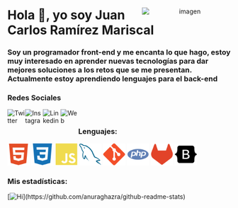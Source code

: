 <div id="header" align="center">
  <img align="right" src="https://img.freepik.com/vector-gratis/desarrolladores-web-dibujados-mano_23-2148819604.jpg?w=740&t=st=1669073852~exp=1669074452~hmac=402abffe8aed28c115771ed3635bb06f1a3d95d9b27350ed9f93b00f6756e0f8" width="200" alt="imagen" />
  <h1 align="left">Hola 👋, yo soy Juan Carlos Ramírez Mariscal</h1>
  <h3 align="left">Soy un programador front-end y me encanta lo que hago, estoy muy interesado en aprender nuevas tecnologías para dar mejores soluciones a los retos que se me presentan. Actualmente estoy aprendiendo lenguajes para el back-end</h3>
</div>
<div id="badges" align="left">
  <h3>Redes Sociales</h3>
  <a href="https://twitter.com/jc_zmar" targer="_blank">
    <img align="left" src="https://cdn-icons-png.flaticon.com/512/733/733579.png" alt="Twitter" width="40" height="40" />
  </a>
    <a href="https://www.instagram.com/karlrm_16/" targer="_blank">
    <img align="left" src="https://cdn-icons-png.flaticon.com/512/174/174855.png" alt="Instagram" width="40" height="40" />
  </a>
    <a href="https://www.linkedin.com/in/jcarlosmariscal/" targer="_blank">
    <img align="left" src="https://cdn-icons-png.flaticon.com/512/145/145807.png" alt="Linkedin" width="40" height="40" />
  </a>
  <a href="https://jcarlosmariscal.github.io/jcarlosMariscal/" targer="_blank">
    <img align="left" src="https://cdn-icons-png.flaticon.com/512/1150/1150626.png" alt="Web" width="40" height="40" />
  </a>
</div>
<br />
<div id="tools">
  <h3>Lenguajes:</h3>
  <img src="https://github.com/devicons/devicon/blob/master/icons/html5/html5-plain.svg" width="50" height="50" alt="HTML5" />
  <img src="https://github.com/devicons/devicon/blob/master/icons/css3/css3-plain.svg" width="50" height="50" alt="CSS3" />
  <img src="https://github.com/devicons/devicon/blob/master/icons/javascript/javascript-plain.svg" width="50" height="50" alt="Javascript" />
  <img src="https://github.com/devicons/devicon/blob/master/icons/mysql/mysql-plain.svg" width="50" height="50" alt="MySQL" />
  <img src="https://github.com/devicons/devicon/blob/master/icons/git/git-plain.svg" width="50" height="50" alt="Git" />
  <img src="https://github.com/devicons/devicon/blob/master/icons/php/php-plain.svg" width="50" height="50" alt="PHP" />
  <img src="https://github.com/devicons/devicon/blob/master/icons/gitlab/gitlab-plain.svg" width="50" height="50" alt="GitLab" />
  <img src="https://github.com/devicons/devicon/blob/master/icons/bootstrap/bootstrap-plain.svg" width="50" height="50" alt="Bootstrap" />
</div>

### Mis estadísticas:
[![Hi](https://github-readme-stats.vercel.app/api/top-langs/?username=jcarlosmariscal&theme="tokyonight")](https://github.com/anuraghazra/github-readme-stats)  




<!---
jcarlosMariscal/jcarlosMariscal is a ✨ special ✨ repository because its `README.md` (this file) appears on your GitHub profile.
You can click the Preview link to take a look at your changes.
--->
